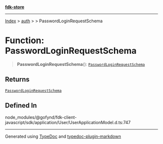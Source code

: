 [**fdk-store**](../../../README.md)
***

[Index](../../../API.md) > [auth](../../README.md) > [<internal>](../README.md) > PasswordLoginRequestSchema

# Function: PasswordLoginRequestSchema

> **PasswordLoginRequestSchema**(): [`PasswordLoginRequestSchema`](../type-aliases/type-alias.PasswordLoginRequestSchema.md)

## Returns

[`PasswordLoginRequestSchema`](../type-aliases/type-alias.PasswordLoginRequestSchema.md)

## Defined In

node\_modules/@gofynd/fdk-client-javascript/sdk/application/User/UserApplicationModel.d.ts:747

***
Generated using [TypeDoc](https://typedoc.org/) and [typedoc-plugin-markdown](https://www.npmjs.com/package/typedoc-plugin-markdown)
